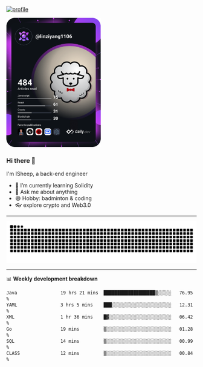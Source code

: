 [![profile](https://user-images.githubusercontent.com/54968314/208005045-e4b42f3b-833d-4242-bfcc-e764865553a2.svg)](https://www.calligrapher.ai/)

<a href="https://app.daily.dev/linziyang1106"><img src="/devcard.png" width="250" alt="ISheep's Dev Card"/></a>

### Hi there 🐏

I'm ISheep, a back-end engineer

- 🔭 I’m currently learning Solidity
- 💬 Ask me about anything
- 😄 Hobby: badminton & coding
- 👓 explore crypto and Web3.0

-------

![](https://raw.githubusercontent.com/ISheepp/ISheepp/output/github-contribution-grid-snake.svg)

-------

📊 **Weekly development breakdown**
<!--START_SECTION:waka-->

```text
Java                19 hrs 21 mins  ███████████████████▒░░░░░   76.95 %
YAML                3 hrs 5 mins    ███░░░░░░░░░░░░░░░░░░░░░░   12.31 %
XML                 1 hr 36 mins    █▓░░░░░░░░░░░░░░░░░░░░░░░   06.42 %
Go                  19 mins         ▒░░░░░░░░░░░░░░░░░░░░░░░░   01.28 %
SQL                 14 mins         ▒░░░░░░░░░░░░░░░░░░░░░░░░   00.99 %
CLASS               12 mins         ▒░░░░░░░░░░░░░░░░░░░░░░░░   00.84 %
```

<!--END_SECTION:waka-->
